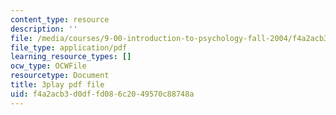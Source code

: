 ```yaml
---
content_type: resource
description: ''
file: /media/courses/9-00-introduction-to-psychology-fall-2004/f4a2acb3d0dffd086c2049570c88748a_10492.pdf
file_type: application/pdf
learning_resource_types: []
ocw_type: OCWFile
resourcetype: Document
title: 3play pdf file
uid: f4a2acb3-d0df-fd08-6c20-49570c88748a
---
```

